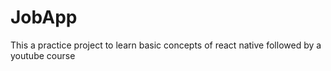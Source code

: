 # JobApp
This a practice project to learn basic concepts of react native followed by a youtube course
